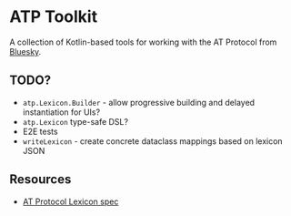 # ATP Toolkit
A collection of Kotlin-based tools for working with the AT Protocol from [Bluesky](https://atproto.com/specs/atp).

## TODO?
* `atp.Lexicon.Builder` - allow progressive building and delayed instantiation for UIs?
* `atp.Lexicon` type-safe DSL?
* E2E tests
* `writeLexicon` - create concrete dataclass mappings based on lexicon JSON

## Resources
* [AT Protocol Lexicon spec](https://atproto.com/specs/lexicon)